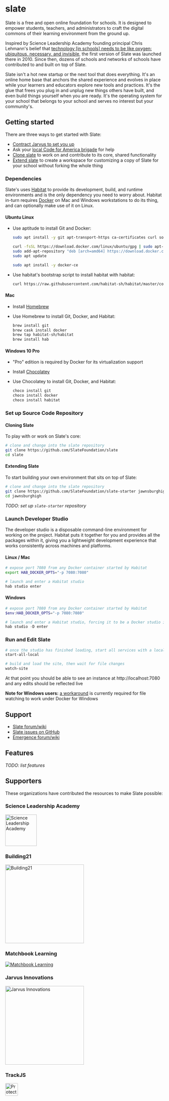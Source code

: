 # slate

Slate is a free and open online foundation for schools. It is designed to empower students, teachers, and administrators to craft the digital commons of their learning environment from the ground up.

Inspired by Science Leadership Academy founding principal Chris Lehmann's belief that [technology \[in schools\] needs to be like oxygen: ubiquitous, necessary, and invisible](https://www.youtube.com/watch?v=RUWzQYLqLLg), the first version of Slate was launched there in 2010. Since then, dozens of schools and networks of schools have contributed to and built on top of Slate.

Slate isn't a hot new startup or the next tool that does everything. It's an online home base that anchors the shared experience and evolves in place while your learners and educators explore new tools and practices. It's the glue that frees you plug in and unplug new things others have built, and even build things yourself when you are ready. It's the operating system for your school that belongs to your school and serves no interest but your community's.

## Getting started

There are three ways to get started with Slate:

- [Contract Jarvus to set you up](https://jarv.us/education)
- Ask your [local Code for America brigade](http://brigade.codeforamerica.org/) for help
- [Clone slate](#cloning-slate) to work on and contribute to its core, shared functionality
- [Extend slate](#extending-slate) to create a workspace for customizing a copy of Slate for your school without forking the whole thing

### Dependencies

Slate's uses [Habitat](https://www.habitat.sh/) to provide its development, build, and runtime environments and is the only dependency you need to worry about. Habitat in-turn requires [Docker](https://www.docker.com/) on Mac and Windows workstations to do its thing, and can optionally make use of it on Linux.

#### Ubuntu Linux

- Use aptitude to install Git and Docker:

    ```bash
    sudo apt install -y git apt-transport-https ca-certificates curl software-properties-common

    curl -fsSL https://download.docker.com/linux/ubuntu/gpg | sudo apt-key add -
    sudo add-apt-repository "deb [arch=amd64] https://download.docker.com/linux/ubuntu bionic stable"
    sudo apt update

    sudo apt install -y docker-ce
    ```

- Use habitat's bootstrap script to install habitat with habitat:

    ```bash
    curl https://raw.githubusercontent.com/habitat-sh/habitat/master/components/hab/install.sh | sudo bash
    ```

#### Mac

- Install [Homebrew](https://brew.sh/)
- Use Homebrew to install Git, Docker, and Habitat:

    ```bash
    brew install git
    brew cask install docker
    brew tap habitat-sh/habitat
    brew install hab
    ```

#### Windows 10 Pro

- "Pro" edition is required by Docker for its virtualization support
- Install [Chocolatey](https://chocolatey.org/)
- Use Chocolatey to install Git, Docker, and Habitat:

    ```powershell
    choco install git
    choco install docker
    choco install habitat
    ```

### Set up Source Code Repository

#### Cloning Slate

To play with or work on Slate's core:

```bash
# clone and change into the slate repository
git clone https://github.com/SlateFoundation/slate
cd slate
```

#### Extending Slate

To start building your own environment that sits on top of Slate:

```bash
# clone and change into the slate repository
git clone https://github.com/SlateFoundation/slate-starter jawnsburghigh
cd jawnsburghigh
```

*TODO: set up `slate-starter` repository*

### Launch Developer Studio

The developer studio is a disposable command-line environment for working on the project. Habitat puts it together for you and provides all the packages within it, giving you a lightweight development experience that works consistently across machines and platforms.

#### Linux / Mac

```bash
# expose port 7080 from any Docker container started by Habitat
export HAB_DOCKER_OPTS="-p 7080:7080"

# launch and enter a Habitat studio
hab studio enter
```

#### Windows

```powershell
# expose port 7080 from any Docker container started by Habitat
$env:HAB_DOCKER_OPTS="-p 7080:7080"

# launch and enter a Habitat studio, forcing it to be a Docker studio instead a Windows native studio
hab studio -D enter
```

### Run and Edit Slate

```bash
# once the studio has finished loading, start all services with a local database
start-all-local

# build and load the site, then wait for file changes
watch-site
```

At that point you should be able to see an instance at http://localhost:7080 and any edits should be reflected live

**Note for Windows users:** [a workaround](https://gist.github.com/themightychris/8a016e655160598ede29b2cac7c04668) is currently required for file watching to work under Docker for Windows

## Support

- [Slate forum/wiki](http://forum.slate.is/)
- [Slate issues on GitHub](https://github.com/SlateFoundation/slate/issues)
- [Emergence forum/wiki](http://forum.emr.ge)

## Features

*TODO: list features*

## Supporters

These organizations have contributed the resources to make Slate possible:

### Science Leadership Academy

[<img alt="Science Leadership Academy" src="http://scienceleadership.org/img/logo.png" width="100">](http://scienceleadership.org)

### Building21

[<img alt="Building21" src="http://building21.org/wp-content/uploads/2017/04/logo_retina.png" width="250">](http://b-21.org)

### Matchbook Learning

[<img alt="Matchbook Learning" src="http://www.matchbooklearning.com/images/static/logo.png">](http://matchbooklearning.com)

### Jarvus Innovations

[<img alt="Jarvus Innovations" src="http://jarv.us/img/jarvus-logo.svg" width="250">](http://jarv.us)

### TrackJS

[<img src="https://trackjs.com/assets/external/badge.gif" height="40px" alt="Protected by TrackJS JavaScript Error Monitoring" style="border-radius:2px;">](https://trackjs.com/?utm_source=badges)

